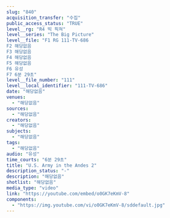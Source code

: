 ```yaml
---
slug: "840"
acquisition_transfer: "수집"
public_access_status: "TRUE"
level__rg: "R4 빅 픽쳐"
level__series: "The Big Picture"
level__file: "F1 RG 111-TV-686
F2 해당없음
F3 해당없음
F4 해당없음
F5 해당없음
F6 유성
F7 6분 29초"
level__file_number: "111"
level__local_identifier: "111-TV-686"
date: "해당없음"
venues: 
  - "해당없음"
sources: 
  - "해당없음"
creators: 
  - "해당없음"
subjects: 
  - "해당없음"
tags: 
  - "해당없음"
audio: "유성"
time_courts: "6분 29초"
title: "U.S. Army in the Andes 2"
description_status: "-"
description: "해당없음"
shotlist: "해당없음"
media_type: "video"
link: "https://youtube.com/embed/o0GK7eKmV-8"
components: 
  - "https://img.youtube.com/vi/o0GK7eKmV-8/sddefault.jpg"
---
```

